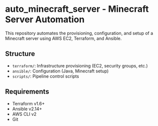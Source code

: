 # auto_minecraft_server - Minecraft Server Automation

This repository automates the provisioning, configuration, and setup of a Minecraft server using AWS EC2, Terraform, and Ansible.

## Structure
- `terraform/`: Infrastructure provisioning (EC2, security groups, etc.)
- `ansible/`: Configuration (Java, Minecraft setup)
- `scripts/`: Pipeline control scripts

## Requirements
- Terraform v1.6+
- Ansible v2.14+
- AWS CLI v2
- Git
